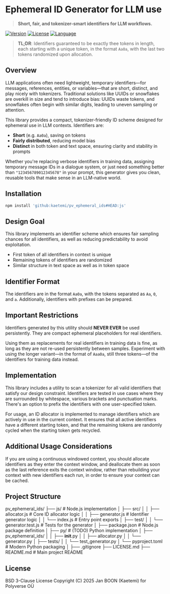 # Ephemeral ID Generator for LLM use

> **Short, fair, and tokenizer-smart identifiers for LLM workflows.**

[![Version](https://img.shields.io/badge/version-0.1.0-blue.svg)](#)
[![License](https://img.shields.io/badge/license-BSD--3--Clause-green.svg)](#)
[![Language](https://img.shields.io/badge/language-Node.js-yellow.svg)](#)

> **TL;DR**: Identifiers guaranteed to be exactly thee tokens in length, each starting with a unique token, in the format `Aa0a`, with the last two tokens randomized upon allocation.

## Overview

LLM applications often need lightweight, temporary identifiers—for messages, references, entities, or variables—that are short, distinct, and play nicely with tokenizers. Traditional solutions like UUIDs or snowflakes are overkill in size and tend to introduce bias: UUIDs waste tokens, and snowflakes often begin with similar digits, leading to uneven sampling or attention.

This library provides a compact, tokenizer-friendly ID scheme designed for ephemeral use in LLM contexts. Identifiers are:
- **Short** (e.g. `Aa0a`), saving on tokens
- **Fairly distributed**, reducing model bias
- **Distinct** in both token and text space, ensuring clarity and stability in prompts

Whether you're replacing verbose identifiers in training data, assigning temporary message IDs in a dialogue system, or just need something better than `"123456789012345678"` in your prompt, this generator gives you clean, reusable tools that make sense in an LLM-native world.

## Installation

```bash
npm install 'github:kaetemi/pv_ephemeral_ids#HEAD:js'
```

## Design Goal

This library implements an identifier scheme which ensures fair sampling chances for all identifiers, as well as reducing predictability to avoid exploitation.

- First token of all identifiers in context is unique
- Remaining tokens of identifiers are randomized
- Similar structure in text space as well as in token space

## Identifier Format

The identifiers are in the format `Aa0a`, with the tokens separated as `Aa`, `0`, and `a`. Additionally, identifiers with prefixes can be prepared.

## Important Restrictions

Identifiers generated by this utility should **NEVER EVER** be used persistently. They are compact ephemeral placeholders for real identifiers.

Using them as replacements for real identifiers in training data is fine, as long as they are not re-used persistently between samples. Experiment with using the longer variant—in the format of `Aaa0a`, still three tokens—of the identifiers for training data instead.

## Implementation

This library includes a utility to scan a tokenizer for all valid identifiers that satisfy our design constraint. Identifiers are tested in use cases where they are surrounded by whitespace, various brackets and punctuation marks. There's an option to prefix the identifiers with one user-specified token.

For usage, an ID allocator is implemented to manage identifiers which are actively in use in the current context. It ensures that all active identifiers have a different starting token, and that the remaining tokens are randomly cycled when the starting token gets recycled.

## Additional Usage Considerations

If you are using a continuous windowed context, you should allocate identifiers as they enter the context window, and deallocate them as soon as the last reference exits the context window, rather than rebuilding your context with new identifiers each run, in order to ensure your context can be cached.

## Project Structure

pv_ephemeral_ids/
├── js/                         # Node.js implementation
│   ├── src/
│   │   ├── allocator.js        # Core ID allocator logic
│   │   ├── generator.js        # Identifier generator logic
│   │   └── index.js            # Entry point exports
│   ├── test/
│   │   └── generator.test.js   # Tests for the generator
│   ├── package.json            # Node.js package definition
│
├── py/                         # (TODO) Python implementation
│   ├── pv_ephemeral_ids/
│   │   ├── __init__.py
│   │   ├── allocator.py
│   │   └── generator.py
│   ├── tests/
│   │   └── test_generator.py
│   └── pyproject.toml          # Modern Python packaging
│
├── .gitignore
├── LICENSE.md
├── README.md                   # Main project README

## License

BSD 3-Clause License
Copyright (C) 2025 Jan BOON (Kaetemi) for Polyverse OÜ
